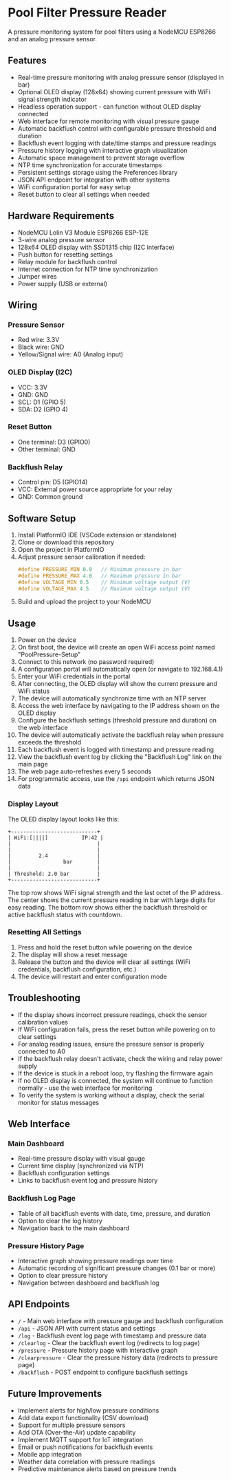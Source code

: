 # Pool Filter Pressure Reader

A pressure monitoring system for pool filters using a NodeMCU ESP8266 and an analog pressure sensor.

## Features

- Real-time pressure monitoring with analog pressure sensor (displayed in bar)
- Optional OLED display (128x64) showing current pressure with WiFi signal strength indicator
- Headless operation support - can function without OLED display connected
- Web interface for remote monitoring with visual pressure gauge
- Automatic backflush control with configurable pressure threshold and duration
- Backflush event logging with date/time stamps and pressure readings
- Pressure history logging with interactive graph visualization
- Automatic space management to prevent storage overflow
- NTP time synchronization for accurate timestamps
- Persistent settings storage using the Preferences library
- JSON API endpoint for integration with other systems
- WiFi configuration portal for easy setup
- Reset button to clear all settings when needed

## Hardware Requirements

- NodeMCU Lolin V3 Module ESP8266 ESP-12E
- 3-wire analog pressure sensor
- 128x64 OLED display with SSD1315 chip (I2C interface)
- Push button for resetting settings
- Relay module for backflush control
- Internet connection for NTP time synchronization
- Jumper wires
- Power supply (USB or external)

## Wiring

### Pressure Sensor
- Red wire: 3.3V
- Black wire: GND
- Yellow/Signal wire: A0 (Analog input)

### OLED Display (I2C)
- VCC: 3.3V
- GND: GND
- SCL: D1 (GPIO 5)
- SDA: D2 (GPIO 4)

### Reset Button
- One terminal: D3 (GPIO0)
- Other terminal: GND

### Backflush Relay
- Control pin: D5 (GPIO14)
- VCC: External power source appropriate for your relay
- GND: Common ground

## Software Setup

1. Install PlatformIO IDE (VSCode extension or standalone)
2. Clone or download this repository
3. Open the project in PlatformIO
4. Adjust pressure sensor calibration if needed:
   ```cpp
   #define PRESSURE_MIN 0.0   // Minimum pressure in bar
   #define PRESSURE_MAX 4.0   // Maximum pressure in bar
   #define VOLTAGE_MIN 0.5    // Minimum voltage output (V)
   #define VOLTAGE_MAX 4.5    // Maximum voltage output (V)
   ```
5. Build and upload the project to your NodeMCU

## Usage

1. Power on the device
2. On first boot, the device will create an open WiFi access point named "PoolPressure-Setup"
3. Connect to this network (no password required)
4. A configuration portal will automatically open (or navigate to 192.168.4.1)
5. Enter your WiFi credentials in the portal
6. After connecting, the OLED display will show the current pressure and WiFi status
7. The device will automatically synchronize time with an NTP server
8. Access the web interface by navigating to the IP address shown on the OLED display
9. Configure the backflush settings (threshold pressure and duration) on the web interface
10. The device will automatically activate the backflush relay when pressure exceeds the threshold
11. Each backflush event is logged with timestamp and pressure reading
12. View the backflush event log by clicking the "Backflush Log" link on the main page
13. The web page auto-refreshes every 5 seconds
14. For programmatic access, use the `/api` endpoint which returns JSON data

### Display Layout

The OLED display layout looks like this:

```
+----------------------------+
| WiFi:[||||]           IP:42 |
|                            |
|                            |
|         2.4                |
|                 bar        |
|                            |
| Threshold: 2.0 bar         |
+----------------------------+
```

The top row shows WiFi signal strength and the last octet of the IP address. The center shows the current pressure reading in bar with large digits for easy reading. The bottom row shows either the backflush threshold or active backflush status with countdown.

### Resetting All Settings

1. Press and hold the reset button while powering on the device
2. The display will show a reset message
3. Release the button and the device will clear all settings (WiFi credentials, backflush configuration, etc.)
4. The device will restart and enter configuration mode

## Troubleshooting

- If the display shows incorrect pressure readings, check the sensor calibration values
- If WiFi configuration fails, press the reset button while powering on to clear settings
- For analog reading issues, ensure the pressure sensor is properly connected to A0
- If the backflush relay doesn't activate, check the wiring and relay power supply
- If the device is stuck in a reboot loop, try flashing the firmware again
- If no OLED display is connected, the system will continue to function normally - use the web interface for monitoring
- To verify the system is working without a display, check the serial monitor for status messages

## Web Interface

### Main Dashboard
- Real-time pressure display with visual gauge
- Current time display (synchronized via NTP)
- Backflush configuration settings
- Links to backflush event log and pressure history

### Backflush Log Page
- Table of all backflush events with date, time, pressure, and duration
- Option to clear the log history
- Navigation back to the main dashboard

### Pressure History Page
- Interactive graph showing pressure readings over time
- Automatic recording of significant pressure changes (0.1 bar or more)
- Option to clear pressure history
- Navigation between dashboard and backflush log

## API Endpoints

- `/` - Main web interface with pressure gauge and backflush configuration
- `/api` - JSON API with current status and settings
- `/log` - Backflush event log page with timestamp and pressure data
- `/clearlog` - Clear the backflush event log (redirects to log page)
- `/pressure` - Pressure history page with interactive graph
- `/clearpressure` - Clear the pressure history data (redirects to pressure page)
- `/backflush` - POST endpoint to configure backflush settings

## Future Improvements

- Implement alerts for high/low pressure conditions
- Add data export functionality (CSV download)
- Support for multiple pressure sensors
- Add OTA (Over-the-Air) update capability
- Implement MQTT support for IoT integration
- Email or push notifications for backflush events
- Mobile app integration
- Weather data correlation with pressure readings
- Predictive maintenance alerts based on pressure trends
